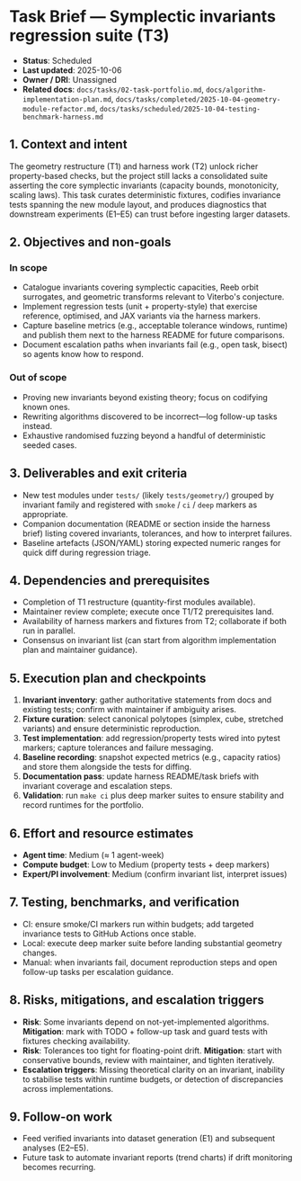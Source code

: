 # Task Brief — Symplectic invariants regression suite (T3)

- **Status**: Scheduled
- **Last updated**: 2025-10-06
- **Owner / DRI**: Unassigned
- **Related docs**: `docs/tasks/02-task-portfolio.md`, `docs/algorithm-implementation-plan.md`,
  `docs/tasks/completed/2025-10-04-geometry-module-refactor.md`,
  `docs/tasks/scheduled/2025-10-04-testing-benchmark-harness.md`

## 1. Context and intent
The geometry restructure (T1) and harness work (T2) unlock richer property-based
checks, but the project still lacks a consolidated suite asserting the core
symplectic invariants (capacity bounds, monotonicity, scaling laws). This task
curates deterministic fixtures, codifies invariance tests spanning the new
module layout, and produces diagnostics that downstream experiments (E1–E5) can
trust before ingesting larger datasets.

## 2. Objectives and non-goals

### In scope
- Catalogue invariants covering symplectic capacities, Reeb orbit surrogates,
  and geometric transforms relevant to Viterbo's conjecture.
- Implement regression tests (unit + property-style) that exercise reference,
  optimised, and JAX variants via the harness markers.
- Capture baseline metrics (e.g., acceptable tolerance windows, runtime) and
  publish them next to the harness README for future comparisons.
- Document escalation paths when invariants fail (e.g., open task, bisect) so
  agents know how to respond.

### Out of scope
- Proving new invariants beyond existing theory; focus on codifying known ones.
- Rewriting algorithms discovered to be incorrect—log follow-up tasks instead.
- Exhaustive randomised fuzzing beyond a handful of deterministic seeded cases.

## 3. Deliverables and exit criteria
- New test modules under `tests/` (likely `tests/geometry/`) grouped by invariant
  family and registered with `smoke` / `ci` / `deep` markers as appropriate.
- Companion documentation (README or section inside the harness brief) listing
  covered invariants, tolerances, and how to interpret failures.
- Baseline artefacts (JSON/YAML) storing expected numeric ranges for quick diff
  during regression triage.

## 4. Dependencies and prerequisites
- Completion of T1 restructure (quantity-first modules available).
- Maintainer review complete; execute once T1/T2 prerequisites land.
- Availability of harness markers and fixtures from T2; collaborate if both run
  in parallel.
- Consensus on invariant list (can start from algorithm implementation plan and
  maintainer guidance).

## 5. Execution plan and checkpoints
1. **Invariant inventory**: gather authoritative statements from docs and
   existing tests; confirm with maintainer if ambiguity arises.
2. **Fixture curation**: select canonical polytopes (simplex, cube, stretched
   variants) and ensure deterministic reproduction.
3. **Test implementation**: add regression/property tests wired into pytest
   markers; capture tolerances and failure messaging.
4. **Baseline recording**: snapshot expected metrics (e.g., capacity ratios) and
   store them alongside the tests for diffing.
5. **Documentation pass**: update harness README/task briefs with invariant
   coverage and escalation steps.
6. **Validation**: run `make ci` plus deep marker suites to ensure stability and
   record runtimes for the portfolio.

## 6. Effort and resource estimates
- **Agent time**: Medium (≈ 1 agent-week)
- **Compute budget**: Low to Medium (property tests + deep markers)
- **Expert/PI involvement**: Medium (confirm invariant list, interpret issues)

## 7. Testing, benchmarks, and verification
- CI: ensure smoke/CI markers run within budgets; add targeted invariance tests
  to GitHub Actions once stable.
- Local: execute deep marker suite before landing substantial geometry changes.
- Manual: when invariants fail, document reproduction steps and open follow-up
  tasks per escalation guidance.

## 8. Risks, mitigations, and escalation triggers
- **Risk**: Some invariants depend on not-yet-implemented algorithms. **Mitigation**:
  mark with TODO + follow-up task and guard tests with fixtures checking availability.
- **Risk**: Tolerances too tight for floating-point drift. **Mitigation**: start
  with conservative bounds, review with maintainer, and tighten iteratively.
- **Escalation triggers**: Missing theoretical clarity on an invariant, inability
  to stabilise tests within runtime budgets, or detection of discrepancies across
  implementations.

## 9. Follow-on work
- Feed verified invariants into dataset generation (E1) and subsequent analyses
  (E2–E5).
- Future task to automate invariant reports (trend charts) if drift monitoring
  becomes recurring.

